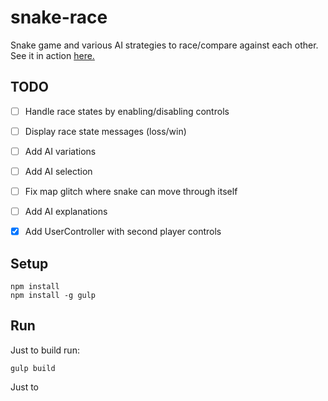 # snake-race
Snake game and various AI strategies to race/compare against each other. See it in action [here.](https://wyattis.github.io/snake-race/)

## TODO
- [ ] Handle race states by enabling/disabling controls
- [ ] Display race state messages (loss/win)
- [ ] Add AI variations
- [ ] Add AI selection
- [ ] Fix map glitch where snake can move through itself
- [ ] Add AI explanations
- [x] Add UserController with second player controls


## Setup
```
npm install
npm install -g gulp
```

## Run
Just to build run:
```
gulp build
```
Just to 